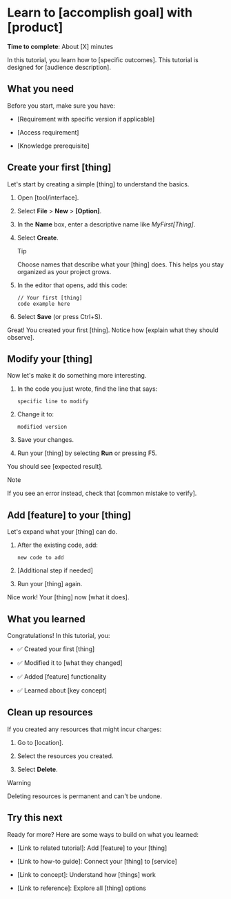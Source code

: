 # Learn to [accomplish goal] with [product]

**Time to complete**: About [X] minutes

In this tutorial, you learn how to [specific outcomes]. This tutorial is
designed for [audience description].

## What you need

Before you start, make sure you have:

- [Requirement with specific version if applicable]

- [Access requirement]

- [Knowledge prerequisite]

## Create your first [thing]

Let's start by creating a simple [thing] to understand the basics.

1. Open [tool/interface].

2. Select **File** > **New** > **[Option]**.

3. In the **Name** box, enter a descriptive name like _MyFirst[Thing]_.

4. Select **Create**.

   > [!TIP]
   > Choose names that describe what your [thing] does. This helps you stay
   > organized as your project grows.

5. In the editor that opens, add this code:

   ```language
   // Your first [thing]
   code example here
   ```

6. Select **Save** (or press Ctrl+S).

Great! You created your first [thing]. Notice how [explain what they should
observe].

## Modify your [thing]

Now let's make it do something more interesting.

1. In the code you just wrote, find the line that says:

   ```language
   specific line to modify
   ```

2. Change it to:

   ```language
   modified version
   ```

3. Save your changes.

4. Run your [thing] by selecting **Run** or pressing F5.

You should see [expected result].

> [!NOTE]
> If you see an error instead, check that [common mistake to verify].

## Add [feature] to your [thing]

Let's expand what your [thing] can do.

1. After the existing code, add:

   ```language
   new code to add
   ```

2. [Additional step if needed]

3. Run your [thing] again.

Nice work! Your [thing] now [what it does].

## What you learned

Congratulations! In this tutorial, you:

- ✅ Created your first [thing]

- ✅ Modified it to [what they changed]

- ✅ Added [feature] functionality

- ✅ Learned about [key concept]

## Clean up resources

If you created any resources that might incur charges:

1. Go to [location].

2. Select the resources you created.

3. Select **Delete**.

> [!WARNING]
> Deleting resources is permanent and can't be undone.

## Try this next

Ready for more? Here are some ways to build on what you learned:

- [Link to related tutorial]: Add [feature] to your [thing]

- [Link to how-to guide]: Connect your [thing] to [service]

- [Link to concept]: Understand how [things] work

- [Link to reference]: Explore all [thing] options
